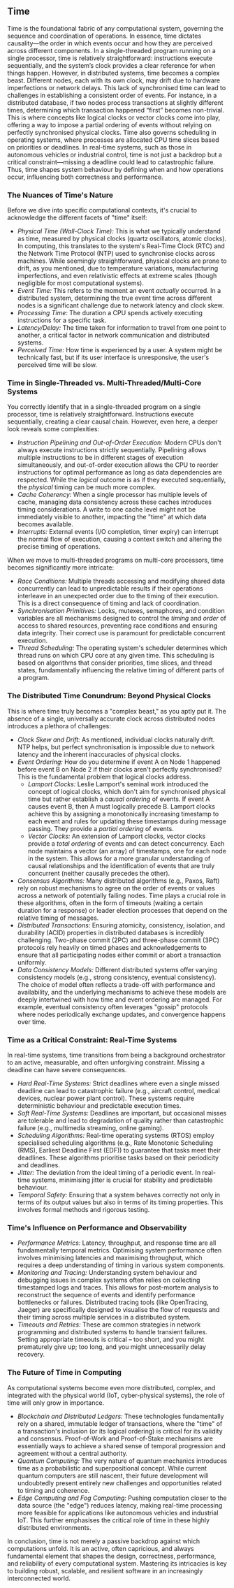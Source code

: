 
## Time

Time is the foundational fabric of any computational system, governing the sequence and coordination of operations. In essence, time dictates causality—the order in which events occur and how they are perceived across different components. In a single-threaded program running on a single processor, time is relatively straightforward: instructions execute sequentially, and the system’s clock provides a clear reference for when things happen. However, in distributed systems, time becomes a complex beast. Different nodes, each with its own clock, may drift due to hardware imperfections or network delays. This lack of synchronised time can lead to challenges in establishing a consistent order of events. For instance, in a distributed database, if two nodes process transactions at slightly different times, determining which transaction happened “first” becomes non-trivial. This is where concepts like logical clocks or vector clocks come into play, offering a way to impose a partial ordering of events without relying on perfectly synchronised physical clocks. Time also governs scheduling in operating systems, where processes are allocated CPU time slices based on priorities or deadlines. In real-time systems, such as those in autonomous vehicles or industrial control, time is not just a backdrop but a critical constraint—missing a deadline could lead to catastrophic failure. Thus, time shapes system behaviour by defining when and how operations occur, influencing both correctness and performance.


### The Nuances of Time's Nature

Before we dive into specific computational contexts, it's crucial to acknowledge the different facets of "time" itself:

- *Physical Time (Wall-Clock Time):* This is what we typically understand as time, measured by physical clocks (quartz oscillators, atomic clocks). In computing, this translates to the system's Real-Time Clock (RTC) and the Network Time Protocol (NTP) used to synchronise clocks across machines. While seemingly straightforward, physical clocks are prone to drift, as you mentioned, due to temperature variations, manufacturing imperfections, and even relativistic effects at extreme scales (though negligible for most computational systems).
- *Event Time:* This refers to the moment an event *actually* occurred. In a distributed system, determining the true event time across different nodes is a significant challenge due to network latency and clock skew.
- *Processing Time:* The duration a CPU spends actively executing instructions for a specific task.
- *Latency/Delay:* The time taken for information to travel from one point to another, a critical factor in network communication and distributed systems.
- *Perceived Time:* How time is experienced by a user. A system might be technically fast, but if its user interface is unresponsive, the user's perceived time will be slow.


### Time in Single-Threaded vs. Multi-Threaded/Multi-Core Systems

You correctly identify that in a single-threaded program on a single processor, time is relatively straightforward. Instructions execute sequentially, creating a clear causal chain. However, even here, a deeper look reveals some complexities:

- *Instruction Pipelining and Out-of-Order Execution:* Modern CPUs don't always execute instructions strictly sequentially. Pipelining allows multiple instructions to be in different stages of execution simultaneously, and out-of-order execution allows the CPU to reorder instructions for optimal performance as long as data dependencies are respected. While the *logical* outcome is as if they executed sequentially, the *physical* timing can be much more complex.
- *Cache Coherency:* When a single processor has multiple levels of cache, managing data consistency across these caches introduces timing considerations. A write to one cache level might not be immediately visible to another, impacting the "time" at which data becomes available.
- *Interrupts:* External events (I/O completion, timer expiry) can interrupt the normal flow of execution, causing a context switch and altering the precise timing of operations.

When we move to multi-threaded programs on multi-core processors, time becomes significantly more intricate:

- *Race Conditions:* Multiple threads accessing and modifying shared data concurrently can lead to unpredictable results if their operations interleave in an unexpected order due to the timing of their execution. This is a direct consequence of timing and lack of coordination.
- *Synchronisation Primitives:* Locks, mutexes, semaphores, and condition variables are all mechanisms designed to control the *timing* and *order* of access to shared resources, preventing race conditions and ensuring data integrity. Their correct use is paramount for predictable concurrent execution.
- *Thread Scheduling:* The operating system's scheduler determines which thread runs on which CPU core at any given time. This scheduling is based on algorithms that consider priorities, time slices, and thread states, fundamentally influencing the relative timing of different parts of a program.


### The Distributed Time Conundrum: Beyond Physical Clocks

This is where time truly becomes a "complex beast," as you aptly put it. The absence of a single, universally accurate clock across distributed nodes introduces a plethora of challenges:

- *Clock Skew and Drift:* As mentioned, individual clocks naturally drift. NTP helps, but perfect synchronisation is impossible due to network latency and the inherent inaccuracies of physical clocks.
- *Event Ordering:* How do you determine if event A on Node 1 happened before event B on Node 2 if their clocks aren't perfectly synchronised? This is the fundamental problem that logical clocks address.
    - *Lamport Clocks:* Leslie Lamport's seminal work introduced the concept of logical clocks, which don't aim for synchronised physical time but rather establish a *causal ordering* of events. If event A causes event B, then A must logically precede B. Lamport clocks achieve this by assigning a monotonically increasing timestamp to each event and rules for updating these timestamps during message passing. They provide a *partial ordering* of events.
    - *Vector Clocks:* An extension of Lamport clocks, vector clocks provide a *total ordering* of events and can detect concurrency. Each node maintains a vector (an array) of timestamps, one for each node in the system. This allows for a more granular understanding of causal relationships and the identification of events that are truly concurrent (neither causally precedes the other).
- *Consensus Algorithms:* Many distributed algorithms (e.g., Paxos, Raft) rely on robust mechanisms to agree on the order of events or values across a network of potentially failing nodes. Time plays a crucial role in these algorithms, often in the form of timeouts (waiting a certain duration for a response) or leader election processes that depend on the relative timing of messages.
- *Distributed Transactions:* Ensuring atomicity, consistency, isolation, and durability (ACID) properties in distributed databases is incredibly challenging. Two-phase commit (2PC) and three-phase commit (3PC) protocols rely heavily on timed phases and acknowledgements to ensure that all participating nodes either commit or abort a transaction uniformly.
- *Data Consistency Models:* Different distributed systems offer varying consistency models (e.g., strong consistency, eventual consistency). The choice of model often reflects a trade-off with performance and availability, and the underlying mechanisms to achieve these models are deeply intertwined with how time and event ordering are managed. For example, eventual consistency often leverages "gossip" protocols where nodes periodically exchange updates, and convergence happens over time.


### Time as a Critical Constraint: Real-Time Systems

In real-time systems, time transitions from being a background orchestrator to an active, measurable, and often unforgiving constraint. Missing a deadline can have severe consequences.

- *Hard Real-Time Systems:* Strict deadlines where even a single missed deadline can lead to catastrophic failure (e.g., aircraft control, medical devices, nuclear power plant control). These systems require deterministic behaviour and predictable execution times.
- *Soft Real-Time Systems:* Deadlines are important, but occasional misses are tolerable and lead to degradation of quality rather than catastrophic failure (e.g., multimedia streaming, online gaming).
- *Scheduling Algorithms:* Real-time operating systems (RTOS) employ specialised scheduling algorithms (e.g., Rate Monotonic Scheduling (RMS), Earliest Deadline First (EDF)) to guarantee that tasks meet their deadlines. These algorithms prioritise tasks based on their periodicity and deadlines.
- *Jitter:* The deviation from the ideal timing of a periodic event. In real-time systems, minimising jitter is crucial for stability and predictable behaviour.
- *Temporal Safety:* Ensuring that a system behaves correctly not only in terms of its output values but also in terms of its timing properties. This involves formal methods and rigorous testing.


### Time's Influence on Performance and Observability

- *Performance Metrics:* Latency, throughput, and response time are all fundamentally temporal metrics. Optimising system performance often involves minimising latencies and maximising throughput, which requires a deep understanding of timing in various system components.
- *Monitoring and Tracing:* Understanding system behaviour and debugging issues in complex systems often relies on collecting timestamped logs and traces. This allows for post-mortem analysis to reconstruct the sequence of events and identify performance bottlenecks or failures. Distributed tracing tools (like OpenTracing, Jaeger) are specifically designed to visualise the flow of requests and their timing across multiple services in a distributed system.
- *Timeouts and Retries:* These are common strategies in network programming and distributed systems to handle transient failures. Setting appropriate timeouts is critical – too short, and you might prematurely give up; too long, and you might unnecessarily delay recovery.


### The Future of Time in Computing

As computational systems become even more distributed, complex, and integrated with the physical world (IoT, cyber-physical systems), the role of time will only grow in importance.

- *Blockchain and Distributed Ledgers:* These technologies fundamentally rely on a shared, immutable ledger of transactions, where the "time" of a transaction's inclusion (or its logical ordering) is critical for its validity and consensus. Proof-of-Work and Proof-of-Stake mechanisms are essentially ways to achieve a shared sense of temporal progression and agreement without a central authority.
- *Quantum Computing:* The very nature of quantum mechanics introduces time as a probabilistic and superpositional concept. While current quantum computers are still nascent, their future development will undoubtedly present entirely new challenges and opportunities related to timing and coherence.
- *Edge Computing and Fog Computing:* Pushing computation closer to the data source (the "edge") reduces latency, making real-time processing more feasible for applications like autonomous vehicles and industrial IoT. This further emphasises the critical role of time in these highly distributed environments.

In conclusion, time is not merely a passive backdrop against which computations unfold. It is an active, often capricious, and always fundamental element that shapes the design, correctness, performance, and reliability of every computational system. Mastering its intricacies is key to building robust, scalable, and resilient software in an increasingly interconnected world.
